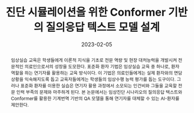 ---
title: "진단 시뮬레이션을 위한 Conformer 기반의 질의응답 텍스트 모델 설계"
collection: publications
permalink: /publication/2023-ws1
date: 2023-02-05
venue: '제15회 융합 스마트미디어 시스템 워크샵'
paperurl: '/files/pdf/research/WS1_Conformer AI Simulation.pdf'
pubtype: 'workshop_academic'
# just display our icon symbols
#link: 'https://www.dbpia.co.kr/Journal/articleDetail?nodeId=NODE10448002'
#code: 'https://github.com/FIVEYOUNGWOO/USRP-Relay-Network-Testbed'
#github: 'https://github.com/FIVEYOUNGWOO/USRP-Relay-Network-Testbed'
citation: '김강민, 신영서, 최우열, 전찬준. 2023. &quot;진단 시뮬레이션을 위한 Conformer 기반의 질의응답 텍스트 모델 설계.&quot; <i>제15회 융합 스마트미디어 시스템 워크샵</i>, 2023.02.05 - 07.'
excerpt_separator: ""
abstract: "임상실습 교육은 학생들에게 이론적 지식을 기초로 전문 역량 및 현장 대처능력을 개발시켜 전문적인 의료인으로서의 성장을 도모한다. 표준화 환자 기법은 임상실습 교육 중 하나로, 환자 역할을 하는 연기자를 활용하는 교육 방식이다. 이 기법은 의료인들에게는 실제 환자와의 면담 상황을 익숙해지도록 돕고 교육자들에게는 학생들의 임상수행 능력 평가를 돕는 도구이다. 그러나 표준화 환자를 이용한 실습은 연기자 활용 과정에서 소모되는 인건비와 그들을 교육할 전문 인력 부족의 문제와 마주하게 된다. 본 논문에서는 임상진단 시나리오의 질의응답 텍스트와 Conformer를 활용한 기계번역 기반의 QA 모델을 통해 연기자를 대체할 수 있는 AI-환자를 제안한다."
---
